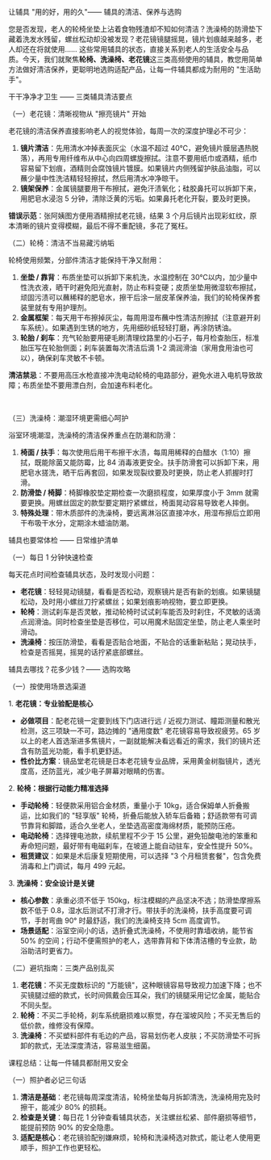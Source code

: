 让辅具 "用的好，用的久"—— 辅具的清洁、保养与选购​

您是否发现，老人的轮椅坐垫上沾着食物残渣却不知如何清洁？洗澡椅的防滑垫下藏着洗发水残留，螺丝松动却没被发现？老花镜镜腿摇晃，镜片划痕越来越多，老人却还在将就使用…… 这些常用辅具的状态，直接关系到老人的生活安全与品质。今天，我们就聚焦**轮椅、洗澡椅、老花镜**这三类高频使用的辅具，教您用简单方法做好清洁保养，更聪明地选购适配产品，让每一件辅具都成为耐用的 "生活助手"。​

干干净净才卫生 —— 三类辅具清洁要点​

（一）老花镜：清晰视物从 "擦亮镜片" 开始​

老花镜的清洁保养直接影响老人的视觉体验，每周一次的深度护理必不可少：​

1. **镜片清洁**：先用清水冲掉表面灰尘（水温不超过 40℃，避免镜片膜层遇热脱落），再用专用纤维布从中心向四周螺旋擦拭。注意不要用纸巾或酒精，纸巾容易留下划痕，酒精则会腐蚀镜片镀膜。如果镜片内侧残留护肤品油脂，可以蘸少量中性洗洁精轻轻擦拭，然后用清水冲净晾干。​
2. **镜架保养**：金属镜腿要用干布擦拭，避免汗渍氧化；硅胶鼻托可以拆卸下来，用肥皂水浸泡 5 分钟，清除泛黄的污垢。如果鼻托老化开裂，要及时更换。​

**错误示范**：张阿姨图方便用酒精擦拭老花镜，结果 3 个月后镜片出现彩虹纹，原本清晰的镜片变得模糊，最后不得不重配镜，多花了冤枉。​

（二）轮椅：清洁不当易藏污纳垢​

轮椅使用频繁，分部件清洁才能保持干净又耐用：​

1. **坐垫 / 靠背**：布质坐垫可以拆卸下来机洗，水温控制在 30℃以内，加少量中性洗衣液，晒干时避免阳光直射，防止布料变硬；皮质坐垫用微湿软布擦拭，顽固污渍可以蘸稀释的肥皂水，擦干后涂一层皮革保养油，我们的轮椅保养套装里就有专用护理剂。​
2. **金属框架**：每天用干布擦掉灰尘，每周用湿布蘸中性清洁剂擦拭（注意避开刹车系统）。如果遇到生锈的地方，先用细砂纸轻轻打磨，再涂防锈油。​
3. **轮胎 / 刹车**：充气轮胎要用硬毛刷清理纹路里的小石子，每月检查胎压，标准胎压写在轮胎侧面；刹车装置每次清洁后滴 1-2 滴润滑油（家用食用油也可以），确保刹车灵敏不卡顿。​

**清洁禁忌**：不要用高压水枪直接冲洗电动轮椅的电路部分，避免水进入电机导致故障；布质坐垫不要用漂白剂，会加速布料老化。

​

（三）洗澡椅：潮湿环境更需细心呵护​

​浴室环境潮湿，洗澡椅的清洁保养重点在防潮和防滑：​

1. **椅面 / 扶手**：每次使用后用干布擦干水渍，每周用稀释的白醋水（1:10）擦拭，既能除菌又能防霉，比 84 消毒液更安全。扶手防滑套可以拆卸下来，用肥皂水搓洗，晒干后再套回，如果发现裂纹要及时更换，防止老人抓握时打滑。​
2. **防滑垫 / 椅脚**：椅脚橡胶垫定期检查一次磨损程度，如果厚度小于 3mm 就需要更换。用螺丝固定的款型要定期拧紧螺丝，椅面晃动容易导致老人摔倒。​
3. **特殊处理**：带木质部件的洗澡椅，要远离淋浴区直接冲水，用湿布擦后立即用干布吸干水分，定期涂木蜡油防潮。​

辅具也要常体检 —— 日常维护清单​

（一）每日 1 分钟快速检查​

每天花点时间检查辅具状态，及时发现小问题：​

- **老花镜**：轻轻晃动镜腿，看看是否松动，观察镜片是否有新的划痕。如果镜腿松动，及时用小螺丝刀拧紧螺丝；如果划痕影响视物，要立即更换。​
- **轮椅**：测试刹车是否灵敏，推动轮椅时试试刹车能否及时刹住，不灵敏的话滴点润滑油。同时检查坐垫是否移位，可以用魔术贴固定坐垫，防止老人乘坐时滑动。​
- **洗澡椅**：按压防滑垫，看看是否贴合地面，不贴合的话重新粘贴；晃动扶手，检查是否摇晃，摇晃的话拧紧底部螺丝。​

辅具去哪找？花多少钱？—— 选购攻略​

（一）按使用场景选渠道​

1\. **老花镜：专业验配是核心**​

- **必做项目**：配老花镜一定要到线下门店进行远 / 近视力测试、瞳距测量和散光检测，这三项缺一不可，路边摊的 "通用度数" 老花镜容易导致视疲劳。65 岁以上的老人首选渐进多焦镜片，一副就能解决看远看近的需求，我们的镜片还含有防蓝光功能，看手机更舒适。​
- **性价比方案**：镜品堂老花镜是日本老花镜专业品牌，采用黄金树脂镜片，透光度高，还防蓝光，减少电子屏幕对眼睛的伤害。​

2\. **轮椅：根据行动能力精准选择**​

- **手动轮椅**：轻便款采用铝合金材质，重量小于 10kg，适合保姆单人折叠搬运，比如我们的 "轻享版" 轮椅，折叠后能放入轿车后备箱；舒适款带有可调节靠背和脚踏，适合久坐老人，坐垫选高密度海绵材质，能预防压疮。​
- **电动轮椅**：选择锂电池款，续航里程不少于 15 公里，避免铅酸电池的笨重和寿命短问题，最好带有电磁刹车，在坡道上能自动驻车，安全性提升 50%。​
- **租赁建议**：如果是术后康复短期使用，可以选择 "3 个月租赁套餐"，包含免费消毒和上门调试，每月 499 元起。​

3\. **洗澡椅：安全设计是关键**​

- **核心参数**：承重必须不低于 150kg，标注模糊的产品坚决不选；防滑垫摩擦系数不低于 0.8，湿水后测试不打滑才行。带扶手的洗澡椅，扶手高度要可调节，手肘弯曲 90° 时最舒适，我们的洗澡椅支持 5cm 高度调节。​
- **场景适配**：浴室空间小的话，选折叠式洗澡椅，不使用时靠墙收纳，能节省 50% 的空间；行动不便需照护的老人，选带靠背和下体清洁槽的专业款，助浴助洁时更省力。​

（二）避坑指南：三类产品别乱买​

1. **老花镜**：不买无度数标识的 "万能镜"，这种眼镜容易导致视力加速下降；也不买镜腿过细的款式，长时间佩戴会压耳朵，我们的镜腿采用记忆金属，能贴合不同头型。​
2. **轮椅**：不买二手轮椅，刹车系统磨损难以察觉，存在溜坡风险；不买无售后的低价款，维修没有保障。
3. **洗澡椅**：不买塑料部件有毛边的产品，容易划伤老人皮肤；不买防滑垫不可拆卸的款式，无法深度清洁，容易滋生细菌。​

课程总结：让每一件辅具都耐用又安全​

（一）照护者必记三句话​

1. **清洁是基础**：老花镜每周深度清洁，轮椅坐垫每月拆卸清洗，洗澡椅用完及时擦干，能减少 80% 的损耗。​
2. **检查是关键**：每日花 1 分钟查看辅具状态，关注螺丝松紧、部件磨损等细节，能提前预防 90% 的安全隐患。​
3. **适配是核心**：老花镜验配别嫌麻烦，轮椅和洗澡椅选对款式，能让老人使用更顺手，照护工作也更轻松。